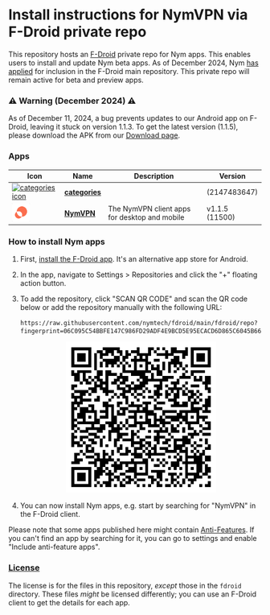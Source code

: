 # Install instructions for NymVPN via F-Droid private repo
This repository hosts an [F-Droid](https://f-droid.org/) private repo for Nym apps. This enables users to install and update Nym beta apps. As of December 2024, Nym [has applied](https://gitlab.com/fdroid/fdroiddata/-/merge_requests/17397) for inclusion in the F-Droid main repository. This private repo will remain active for beta and preview apps.


### ⚠️ Warning (December 2024) ⚠️

As of December 11, 2024, a bug prevents updates to our Android app on F-Droid, leaving it stuck on version 1.1.3. To get the latest version (1.1.5), please download the APK from our [Download page](https://nymvpn.com/en/download/android).


### Apps

<!-- This table is auto-generated. Do not edit -->
| Icon | Name | Description | Version |
| --- | --- | --- | --- |
| <a href=""><img src="fdroid/repo/cc47b0ee75e4f9bed164b5503a87417bd84c790b704098fcd11482535b80e2de/en-US/icon.png" alt="categories icon" width="36px" height="36px"></a> | [**categories**]() |  |  (2147483647) |
| <a href="https://github.com/nymtech/nym-vpn-client"><img src="fdroid/repo/net.nymtech.nymvpn/en-US/icon.png" alt="NymVPN icon" width="36px" height="36px"></a> | [**NymVPN**](https://github.com/nymtech/nym-vpn-client) | The NymVPN client apps for desktop and mobile | v1.1.5 (11500) |
<!-- end apps table -->

### How to install Nym apps
1. First, [install the F-Droid app](https://f-droid.org/). It's an alternative app store for Android.
2. In the app, navigate to Settings > Repositories and click the "+" floating action button.
3. To add the repository, click "SCAN QR CODE" and scan the QR code below or add the repository manually with the following URL:

    ```
    https://raw.githubusercontent.com/nymtech/fdroid/main/fdroid/repo?fingerprint=06C095C54BBFE147C986FD29ADF4E9BCD5E95ECACD6D865C6045B66B0B5500FB
    ```

    <p align="center">
      <img src=".github/qrcode.png?raw=true" alt="F-Droid repo QR code" width="300" height="300"/>
    </p>


4. You can now install Nym apps, e.g. start by searching for "NymVPN" in the F-Droid client.

Please note that some apps published here might contain [Anti-Features](https://f-droid.org/en/docs/Anti-Features/). If you can't find an app by searching for it, you can go to settings and enable "Include anti-feature apps".

### [License](LICENSE)
The license is for the files in this repository, *except* those in the `fdroid` directory. These files *might* be licensed differently; you can use an F-Droid client to get the details for each app.
